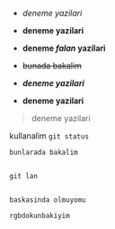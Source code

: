 - *deneme yazilari*

- **deneme yazilari**

- **deneme _falan_ yazilari**

- ~~bunada bakalim~~

- ***deneme yazilari***

- **deneme yazilari**

>deneme yazilari

kullanalim `git status`

`bunlarada bakalim`

```

git lan

```
```

baskasinda olmuyomu

```

`rgbdokunbakiyim`
